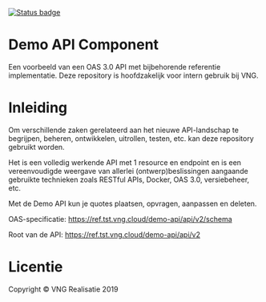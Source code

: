 [![Status badge](https://img.shields.io/endpoint.svg?style=for-the-badge&amp;url=https://vng-staging.maykin.nl/api/v1/provider-run-shield/154/)](https://vng-staging.maykin.nl/server/a522ff07-fd14-4769-b482-5ed1ec330bcd)

# Demo API Component

Een voorbeeld van een OAS 3.0 API met bijbehorende referentie implementatie.
Deze repository is hoofdzakelijk voor intern gebruik bij VNG.


# Inleiding

Om verschillende zaken gerelateerd aan het nieuwe API-landschap te begrijpen,
beheren, ontwikkelen, uitrollen, testen, etc. kan deze repository gebruikt 
worden.

Het is een volledig werkende API met 1 resource en endpoint en is een
vereenvoudigde weergave van allerlei (ontwerp)beslissingen aangaande gebruikte
technieken zoals RESTful APIs, Docker, OAS 3.0, versiebeheer, etc.

Met de Demo API kun je quotes plaatsen, opvragen, aanpassen en deleten. 

OAS-specificatie: https://ref.tst.vng.cloud/demo-api/api/v2/schema

Root van de API: https://ref.tst.vng.cloud/demo-api/api/v2

# Licentie

Copyright © VNG Realisatie 2019
